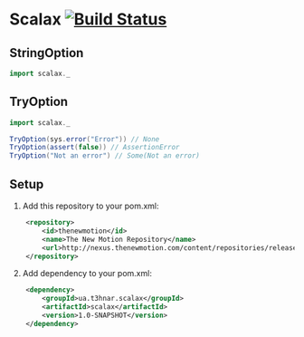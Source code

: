 # Scalax [![Build Status](https://secure.travis-ci.org/t3hnar/scalax.png)](http://travis-ci.org/t3hnar/scalax)



## StringOption

```scala
import scalax._

```

## TryOption

```scala
import scalax._

TryOption(sys.error("Error")) // None
TryOption(assert(false)) // AssertionError
TryOption("Not an error") // Some(Not an error)
```

## Setup

1. Add this repository to your pom.xml:
```xml
    <repository>
        <id>thenewmotion</id>
        <name>The New Motion Repository</name>
        <url>http://nexus.thenewmotion.com/content/repositories/releases-public</url>
    </repository>
```

2. Add dependency to your pom.xml:
```xml
    <dependency>
        <groupId>ua.t3hnar.scalax</groupId>
        <artifactId>scalax</artifactId>
        <version>1.0-SNAPSHOT</version>
    </dependency>
```